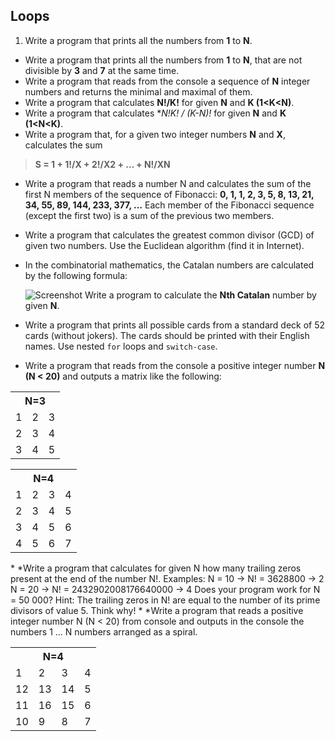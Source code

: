 Loops
-----------------------------

1.	Write a program that prints all the numbers from **1** to **N**.
*	Write a program that prints all the numbers from **1** to **N**, that are not divisible by **3** and **7** at the same time.
*	Write a program that reads from the console a sequence of **N** integer numbers and returns the minimal and maximal of them.
*	Write a program that calculates **N!/K!** for given **N** and **K (1<K<N)**.
*	Write a program that calculates **N!*K! / (K-N)!** for given **N** and **K (1<N<K)**.
*	Write a program that, for a given two integer numbers **N** and **X**, calculates the sum
>**S = 1 + 1!/X + 2!/X2 + … + N!/XN**
*	Write a program that reads a number N and calculates the sum of the first N members of the sequence of Fibonacci: **0, 1, 1, 2, 3, 5, 8, 13, 21, 34, 55, 89, 144, 233, 377, …** Each member of the Fibonacci sequence (except the  first two) is a sum of the previous two members.
*	Write a program that calculates the greatest common divisor (GCD) of given two numbers. Use the Euclidean algorithm (find it in Internet).
*	In the combinatorial mathematics, the Catalan numbers are calculated by the following formula:
	
	![Screenshot]()
Write a program to calculate the **Nth Catalan** number by given **N**.
*	Write a program that prints all possible cards from a standard deck of 52 cards (without jokers). The cards should be printed with their English names. Use nested `for` loops and `switch-case`.
*	Write a program that reads from the console a positive integer number **N (N < 20)** and outputs a matrix like the following:
<table>
    <tr>
        <th colspan="3">N=3</th>
    </tr>
    <tr>
        <td>1</td>
        <td>2</td>
        <td>3</td>
    </tr>
    <tr>
        <td>2</td>
        <td>3</td>
        <td>4</td>
    </tr>
    <tr>
        <td>3</td>
        <td>4</td>
        <td>5</td>
    </tr>
</table>
<table>
    <tr>
        <th colspan="4">N=4</th>
    </tr>
    <tr>
        <td>1</td>
        <td>2</td>
        <td>3</td>
        <td>4</td>
    </tr>
    <tr>
        <td>2</td>
        <td>3</td>
        <td>4</td>
        <td>5</td>
    </tr>
    <tr>
        <td>3</td>
        <td>4</td>
        <td>5</td>
        <td>6</td>
    </tr>
    <tr>
        <td>4</td>
        <td>5</td>
        <td>6</td>
        <td>7</td>
    </tr>
</table>
*	*Write a program that calculates for given N how many trailing zeros present at the end of the number N!. Examples:
	N = 10 -> N! = 3628800 -> 2
	N = 20 -> N! = 2432902008176640000 -> 4
Does your program work for N = 50 000?
Hint: The trailing zeros in N! are equal to the number of its prime divisors of value 5. Think why!
*	*Write a program that reads a positive integer number N (N < 20) from console and outputs in the console the numbers 1 ... N numbers arranged as a spiral.
<table>
    <tr>
        <th colspan="4">N=4</th>
    </tr>
    <tr>
        <td>1</td>
        <td>2</td>
        <td>3</td>
        <td>4</td>
    </tr>
    <tr>
        <td>12</td>
        <td>13</td>
        <td>14</td>
        <td>5</td>
    </tr>
    <tr>
        <td>11</td>
        <td>16</td>
        <td>15</td>
        <td>6</td>
    </tr>
    <tr>
        <td>10</td>
        <td>9</td>
        <td>8</td>
        <td>7</td>
    </tr>
</table>
